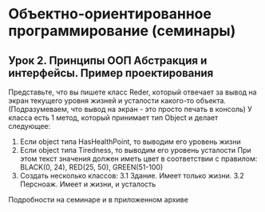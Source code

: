 # Объектно-ориентированное программирование (семинары)


## Урок 2. Принципы ООП Абстракция и интерфейсы. Пример проектирования

Представьте, что вы пишете класс Reder, который отвечает за вывод на экран текущего уровня жизней и усталости какого-то объекта.
(Подразумеваем, что вывод на экран - это просто печать в консоль)
У класса есть 1 метод, который принимает тип Object и делает следующее:
1. Если object типа HasHealthPoint, то выводим его уровень жизни
2. Если object типа Tiredness, то выводим его уровень усталости
При этом текст значения должен иметь цвет в соответствии с правилом:
BLACK(0, 24), RED(25, 50), GREEN(51-100)
3. Создать несколько классов:
3.1 Здание. Имеет только жизни.
3.2 Персноаж. Имеет и жизни, и усталость

Подробности на семинаре и в приложенном архиве